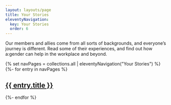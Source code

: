 ```yaml
---
layout: layouts/page
title: Your Stories
eleventyNavigation:
  key: Your Stories
  order: 6
---
```

Our members and allies come from all sorts of backgrounds, and everyone’s journey is different. Read some of their experiences, and find out how a:gender can help in the workplace and beyond.

{% set navPages = collections.all | eleventyNavigation("Your Stories") %}
{%- for entry in navPages %}
  <h2>
    <a href="{{ entry.url }}">{{ entry.title }}</a>
  </h2>
{%- endfor %}